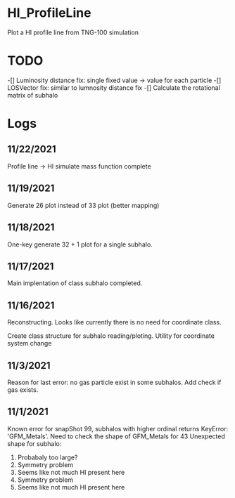 # HI_ProfileLine
Plot a HI profile line from TNG-100 simulation

# TODO
-[] Luminosity distance fix: single fixed value -> value for each particle
-[] LOSVector fix: similar to lumnosity distance fix
-[] Calculate the rotational matrix of subhalo

# Logs

## 11/22/2021
Profile line -> HI simulate mass function complete

## 11/19/2021
Generate 26 plot instead of 33 plot (better mapping)

## 11/18/2021
One-key generate 32 + 1 plot for a single subhalo.

## 11/17/2021
Main implentation of class subhalo completed.

## 11/16/2021
Reconstructing.
Looks like currently there is no need for coordinate class.

Create class structure for subhalo reading/ploting.
Utility for coordinate system change
## 11/3/2021
Reason for last error: no gas particle exist in some subhalos. Add check if gas exists.
## 11/1/2021
Known error for snapShot 99, subhalos with higher ordinal returns KeyError: 'GFM_Metals'. Need to check the shape of GFM_Metals for 43
Unexpected shape for subhalo: 
1. Probabaly too large?
2. Symmetry problem
7. Seems like not much HI present here 
42. Symmetry problem
43. Seems like not much HI present here 
